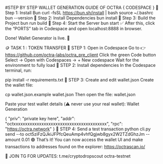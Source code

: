 #STEP BY STEP WALLET GENERATION GUIDE OF OCTRA { CODESPACE }
🔹 Step 1: Install Bun
curl -fsSL https://bun.sh/install | bash
source ~/.bashrc
bun --version
🔹 Step 2: Install Dependencies
bun install
🔹 Step 3: Build the Project
bun run build
🔹 Step 4: Start the Server
bun start
✅ After this, click the “PORTS” tab in Codespace and open localhost:8888 in browser.

Done! Wallet Generator is live. 🔐

🪙 TASK 1 : TOKEN TRANSFER
🔹 STEP 1: Open in Codespace
Go to 👉 https://github.com/octra-labs/octra_pre_client
Click the green Code button
Select → Open with Codespaces → + New codespace
Wait for the environment to fully load
🔹 STEP 2: Install dependencies
In the Codespace terminal, run:

pip install -r requirements.txt
🔹 STEP 3: Create and edit wallet.json
Create the wallet file:

cp wallet.json.example wallet.json
Then open the file: wallet.json

Paste your test wallet details (⚠️ never use your real wallet): Wallet Generation

{
  "priv": "private key here",
  "addr": "octxxxxxxxxxxxxxxxxxxxxxxxxxxxxxxxxxxxxxxxx",
  "rpc": "https://octra.network"
}
🔹 STEP 4: Send a test transaction
python cli.py send --to oct5ziFzQJkiJFPfcQeuAmp4vhfQgjwb8gyx2W2TZdGhzJm --amount 0.01
🟢 That’s it! You can now access the wallet UI and make transactions to addresses found on the explorer: https://octrascan.io/

📢 JOIN TG FOR UPDATES: t.me/cryptodropscout octra-testnet
